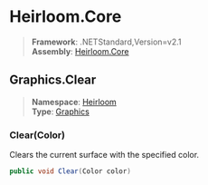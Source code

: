 # Heirloom.Core

> **Framework**: .NETStandard,Version=v2.1  
> **Assembly**: [Heirloom.Core][0]  

## Graphics.Clear

> **Namespace**: [Heirloom][0]  
> **Type**: [Graphics][1]  

### Clear(Color)

Clears the current surface with the specified color.

```cs
public void Clear(Color color)
```

[0]: ../../../Heirloom.Core.md
[1]: ../Graphics.md
